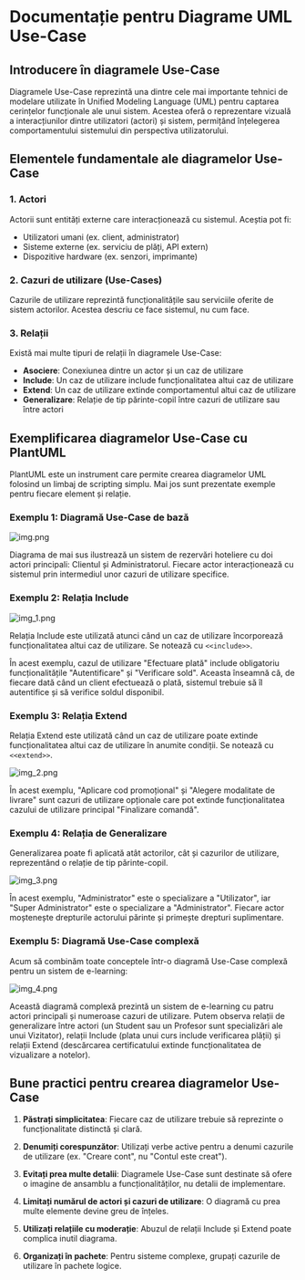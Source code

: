 # Documentație pentru Diagrame UML Use-Case

## Introducere în diagramele Use-Case

Diagramele Use-Case reprezintă una dintre cele mai importante tehnici de modelare utilizate în Unified Modeling Language (UML) pentru captarea cerințelor funcționale ale unui sistem. Acestea oferă o reprezentare vizuală a interacțiunilor dintre utilizatori (actori) și sistem, permițând înțelegerea comportamentului sistemului din perspectiva utilizatorului.

## Elementele fundamentale ale diagramelor Use-Case

### 1. Actori

Actorii sunt entități externe care interacționează cu sistemul. Aceștia pot fi:
- Utilizatori umani (ex. client, administrator)
- Sisteme externe (ex. serviciu de plăți, API extern)
- Dispozitive hardware (ex. senzori, imprimante)

### 2. Cazuri de utilizare (Use-Cases)

Cazurile de utilizare reprezintă funcționalitățile sau serviciile oferite de sistem actorilor. Acestea descriu ce face sistemul, nu cum face.

### 3. Relații

Există mai multe tipuri de relații în diagramele Use-Case:
- **Asociere**: Conexiunea dintre un actor și un caz de utilizare
- **Include**: Un caz de utilizare include funcționalitatea altui caz de utilizare
- **Extend**: Un caz de utilizare extinde comportamentul altui caz de utilizare
- **Generalizare**: Relație de tip părinte-copil între cazuri de utilizare sau între actori

## Exemplificarea diagramelor Use-Case cu PlantUML

PlantUML este un instrument care permite crearea diagramelor UML folosind un limbaj de scripting simplu. Mai jos sunt prezentate exemple pentru fiecare element și relație.

### Exemplu 1: Diagramă Use-Case de bază

![img.png](imgs-01-usecases/img.png)

Diagrama de mai sus ilustrează un sistem de rezervări hoteliere cu doi actori principali: Clientul și Administratorul. Fiecare actor interacționează cu sistemul prin intermediul unor cazuri de utilizare specifice.

### Exemplu 2: Relația Include

![img_1.png](imgs-01-usecases/img_1.png)

Relația Include este utilizată atunci când un caz de utilizare încorporează funcționalitatea altui caz de utilizare. Se notează cu `<<include>>`.

În acest exemplu, cazul de utilizare "Efectuare plată" include obligatoriu funcționalitățile "Autentificare" și "Verificare sold". Aceasta înseamnă că, de fiecare dată când un client efectuează o plată, sistemul trebuie să îl autentifice și să verifice soldul disponibil.

### Exemplu 3: Relația Extend

Relația Extend este utilizată când un caz de utilizare poate extinde funcționalitatea altui caz de utilizare în anumite condiții. Se notează cu `<<extend>>`.

![img_2.png](imgs-01-usecases/img_2.png)

În acest exemplu, "Aplicare cod promoțional" și "Alegere modalitate de livrare" sunt cazuri de utilizare opționale care pot extinde funcționalitatea cazului de utilizare principal "Finalizare comandă".

### Exemplu 4: Relația de Generalizare

Generalizarea poate fi aplicată atât actorilor, cât și cazurilor de utilizare, reprezentând o relație de tip părinte-copil.

![img_3.png](imgs-01-usecases/img_3.png)

În acest exemplu, "Administrator" este o specializare a "Utilizator", iar "Super Administrator" este o specializare a "Administrator". Fiecare actor moștenește drepturile actorului părinte și primește drepturi suplimentare.

### Exemplu 5: Diagramă Use-Case complexă

Acum să combinăm toate conceptele într-o diagramă Use-Case complexă pentru un sistem de e-learning:

![img_4.png](imgs-01-usecases/img_4.png)

Această diagramă complexă prezintă un sistem de e-learning cu patru actori principali și numeroase cazuri de utilizare. Putem observa relații de generalizare între actori (un Student sau un Profesor sunt specializări ale unui Vizitator), relații Include (plata unui curs include verificarea plății) și relații Extend (descărcarea certificatului extinde funcționalitatea de vizualizare a notelor).

## Bune practici pentru crearea diagramelor Use-Case

1. **Păstrați simplicitatea**: Fiecare caz de utilizare trebuie să reprezinte o funcționalitate distinctă și clară.

2. **Denumiți corespunzător**: Utilizați verbe active pentru a denumi cazurile de utilizare (ex. "Creare cont", nu "Contul este creat").

3. **Evitați prea multe detalii**: Diagramele Use-Case sunt destinate să ofere o imagine de ansamblu a funcționalităților, nu detalii de implementare.

4. **Limitați numărul de actori și cazuri de utilizare**: O diagramă cu prea multe elemente devine greu de înțeles.

5. **Utilizați relațiile cu moderație**: Abuzul de relații Include și Extend poate complica inutil diagrama.

6. **Organizați în pachete**: Pentru sisteme complexe, grupați cazurile de utilizare în pachete logice.

